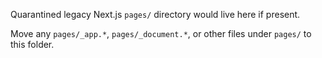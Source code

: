 Quarantined legacy Next.js `pages/` directory would live here if present.

Move any `pages/_app.*`, `pages/_document.*`, or other files under `pages/` to this folder.

